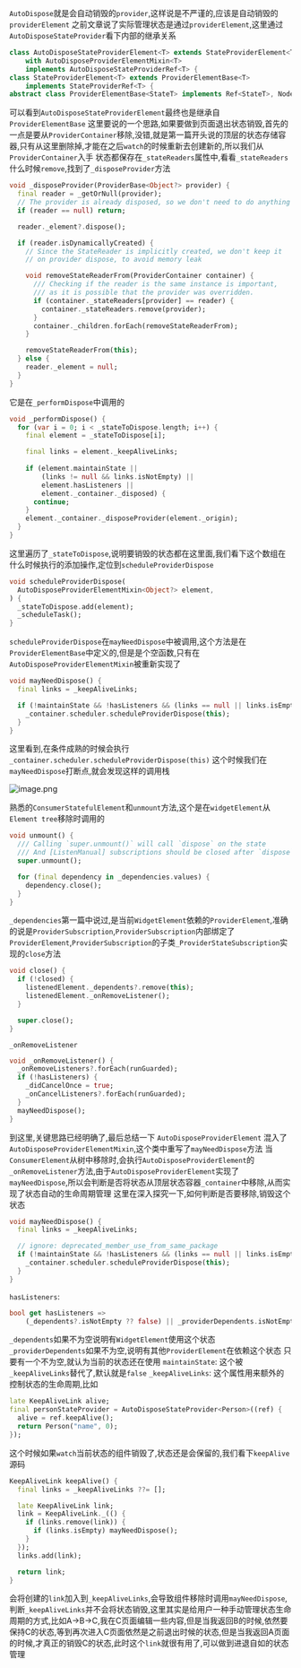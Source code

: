 `AutoDispose`就是会自动销毁的`provider`,这样说是不严谨的,应该是自动销毁的`providerElement`
之前文章说了实际管理状态是通过`providerElement`,这里通过`AutoDisposeStateProvider`看下内部的继承关系
```dart
class AutoDisposeStateProviderElement<T> extends StateProviderElement<T>
    with AutoDisposeProviderElementMixin<T>
    implements AutoDisposeStateProviderRef<T> {
class StateProviderElement<T> extends ProviderElementBase<T>
    implements StateProviderRef<T> {
abstract class ProviderElementBase<StateT> implements Ref<StateT>, Node {
```
可以看到`AutoDisposeStateProviderElement`最终也是继承自`ProviderElementBase`
这里要说的一个思路,如果要做到页面退出状态销毁,首先的一点是要从`ProviderContainer`移除,没错,就是第一篇开头说的顶层的状态存储容器,只有从这里删除掉,才能在之后`watch`的时候重新去创建新的,所以我们从`ProviderContainer`入手
状态都保存在`_stateReaders`属性中,看看`_stateReaders`什么时候`remove`,找到了`_disposeProvider`方法
```dart
void _disposeProvider(ProviderBase<Object?> provider) {
  final reader = _getOrNull(provider);
  // The provider is already disposed, so we don't need to do anything
  if (reader == null) return;

  reader._element?.dispose();

  if (reader.isDynamicallyCreated) {
    // Since the StateReader is implicitly created, we don't keep it
    // on provider dispose, to avoid memory leak

    void removeStateReaderFrom(ProviderContainer container) {
      /// Checking if the reader is the same instance is important,
      /// as it is possible that the provider was overridden.
      if (container._stateReaders[provider] == reader) {
        container._stateReaders.remove(provider);
      }
      container._children.forEach(removeStateReaderFrom);
    }

    removeStateReaderFrom(this);
  } else {
    reader._element = null;
  }
}
```
它是在`_performDispose`中调用的
```dart
void _performDispose() {
  for (var i = 0; i < _stateToDispose.length; i++) {
    final element = _stateToDispose[i];

    final links = element._keepAliveLinks;
    
    if (element.maintainState ||
        (links != null && links.isNotEmpty) ||
        element.hasListeners ||
        element._container._disposed) {
      continue;
    }
    element._container._disposeProvider(element._origin);
  }
}
```
这里遍历了`_stateToDispose`,说明要销毁的状态都在这里面,我们看下这个数组在什么时候执行的添加操作,定位到`scheduleProviderDispose`
```dart
void scheduleProviderDispose(
  AutoDisposeProviderElementMixin<Object?> element,
) {
  _stateToDispose.add(element);
  _scheduleTask();
}
```
`scheduleProviderDispose`在`mayNeedDispose`中被调用,这个方法是在`ProviderElementBase`中定义的,但是是个空函数,只有在`AutoDisposeProviderElementMixin`被重新实现了
```dart
void mayNeedDispose() {
  final links = _keepAliveLinks;

  if (!maintainState && !hasListeners && (links == null || links.isEmpty)) {
    _container.scheduler.scheduleProviderDispose(this);
  }
}
```
这里看到,在条件成熟的时候会执行`_container.scheduler.scheduleProviderDispose(this)`
这个时候我们在`mayNeedDispose`打断点,就会发现这样的调用栈

![image.png](https://upload-images.jianshu.io/upload_images/5976114-8b6c3804ea850159.png?imageMogr2/auto-orient/strip%7CimageView2/2/w/1240)

熟悉的`ConsumerStatefulElement`和`unmount`方法,这个是在`widgetElement`从`Element tree`移除时调用的
```dart
void unmount() {
  /// Calling `super.unmount()` will call `dispose` on the state
  /// And [ListenManual] subscriptions should be closed after `dispose`
  super.unmount();

  for (final dependency in _dependencies.values) {
    dependency.close();
  }
}
```
`_dependencies`第一篇中说过,是当前`WidgetElement`依赖的`ProviderElement`,准确的说是`ProviderSubscription`,`ProviderSubscription`内部绑定了`ProviderElement`,`ProviderSubscription`的子类`_ProviderStateSubscription`实现的`close`方法
```dart
void close() {
  if (!closed) {
    listenedElement._dependents?.remove(this);
    listenedElement._onRemoveListener();
  }

  super.close();
}
```
`_onRemoveListener`
```dart
void _onRemoveListener() {
  _onRemoveListeners?.forEach(runGuarded);
  if (!hasListeners) {
    _didCancelOnce = true;
    _onCancelListeners?.forEach(runGuarded);
  }
  mayNeedDispose();
}
```
到这里,关键思路已经明确了,最后总结一下
`AutoDisposeProviderElement` 混入了 `AutoDisposeProviderElementMixin`,这个类中重写了`mayNeedDispose`方法
当`ConsumerElement`从树中移除时,会执行`AutoDisposeProviderElement`的`_onRemoveListener`方法,由于`AutoDisposeProviderElement`实现了`mayNeedDispose`,所以会判断是否将状态从顶层状态容器`_container`中移除,从而实现了状态自动的生命周期管理
这里在深入探究一下,如何判断是否要移除,销毁这个状态
```dart
void mayNeedDispose() {
  final links = _keepAliveLinks;

  // ignore: deprecated_member_use_from_same_package
  if (!maintainState && !hasListeners && (links == null || links.isEmpty)) {
    _container.scheduler.scheduleProviderDispose(this);
  }
}
```
`hasListeners`:
```dart
bool get hasListeners =>
    (_dependents?.isNotEmpty ?? false) || _providerDependents.isNotEmpty;
```
`_dependents`如果不为空说明有`WidgetElement`使用这个状态
`_providerDependents`如果不为空,说明有其他`ProviderElement`在依赖这个状态
只要有一个不为空,就认为当前的状态还在使用
`maintainState`: 这个被`_keepAliveLinks`替代了,默认就是`false`
`_keepAliveLinks`: 这个属性用来额外的控制状态的生命周期,比如
```dart
late KeepAliveLink alive;
final personStateProvider = AutoDisposeStateProvider<Person>((ref) {
  alive = ref.keepAlive();
  return Person("name", 0);
});
```
这个时候如果`watch`当前状态的组件销毁了,状态还是会保留的,我们看下`keepAlive`源码
```dart
KeepAliveLink keepAlive() {
  final links = _keepAliveLinks ??= [];

  late KeepAliveLink link;
  link = KeepAliveLink._(() {
    if (links.remove(link)) {
      if (links.isEmpty) mayNeedDispose();
    }
  });
  links.add(link);

  return link;
}
```
会将创建的`link`加入到`_keepAliveLinks`,会导致组件移除时调用`mayNeedDispose`,判断`_keepAliveLinks`并不会将状态销毁,这里其实是给用户一种手动管理状态生命周期的方式,比如A->B->C,我在C页面编辑一些内容,但是当我返回B的时候,依然要保持C的状态,等到再次进入C页面依然是之前退出时候的状态,但是当我返回A页面的时候,才真正的销毁C的状态,此时这个`link`就很有用了,可以做到进退自如的状态管理